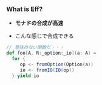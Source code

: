 ### What is Eff?

- __モナドの合成が高速__

- こんな感じで合成できる

```scala
// 意味のない関数だ・・・
def foo[A, R:_option:_io](a: A) =
  for {
     op <- fromOption(Option(a))
     io <- fromIO(IO(op))
  } yield io
```
